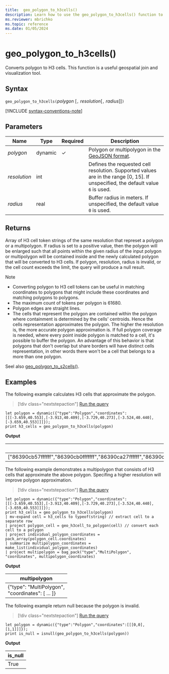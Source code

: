 ```yaml
---
title:  geo_polygon_to_h3cells()
description: Learn how to use the geo_polygon_to_h3cells() function to calculate H3 cells for a polygon
ms.reviewer: mbrichko
ms.topic: reference
ms.date: 01/05/2024
---
```

# geo_polygon_to_h3cells()

Converts polygon to H3 cells. This function is a useful geospatial join and visualization tool.

## Syntax

`geo_polygon_to_h3cells(`*polygon* [`,` *resolution*[`,` *radius*]]`)`

[!INCLUDE [syntax-conventions-note](../../includes/syntax-conventions-note.md)]

## Parameters

|Name|Type|Required|Description|
|--|--|--|--|
| *polygon* | dynamic | &check; | Polygon or multipolygon in the [GeoJSON format](https://tools.ietf.org/html/rfc7946).|
| *resolution* | int | | Defines the requested cell resolution. Supported values are in the range [0, 15]. If unspecified, the default value `6` is used.|
| *radius* | real | | Buffer radius in meters. If unspecified, the default value `0` is used.|

## Returns

Array of H3 cell token strings of the same resolution that represet a polygon or a multipolygon. If radius is set to a positive value, then the polygon will be enlarged such that all points within the given radius of the input polygon or multipolygon will be contained inside and the newly calculated polygon that will be converted to H3 cells. If polygon, resolution, radius is invalid, or the cell count exceeds the limit, the query will produce a null result.

> [!NOTE]
>
> * Converting polygon to H3 cell tokens can be useful in matching coordinates to polygons that might include these coordinates and matching polygons to polygons.
> * The maximum count of tokens per polygon is 61680.
> * Polygon edges are straight lines.
> * The cells that represent the polygon are contained within the polygon where containment is determined by the cells' centroids. Hence the cells representation approximates the polygon. The higher the resolution is, the more accurate polygon approximation is. If full polygon coverage is needed, where every point inside polygon is matched to a cell, it's possible to buffer the polygon. An advantage of this behavior is that polygons that don't overlap but share borders will have distinct cells representation, in other words there won't be a cell that belongs to a more than one polygon.

Seel also [geo_polygon_to_s2cells()](geo-polygon-to-s2cells-function.md).

## Examples

The following example calculates H3 cells that approximate the polygon.

> [!div class="nextstepaction"]
> <a href="https://dataexplorer.azure.com/clusters/help/databases/Samples?query=H4sIAAAAAAAAA03O0QqDIBTG8fs9hZyrAhcudWFj77B7CQmTCkyjvJGxd99KL3b5Pz8OfNYEtHobR%2B%2FQEw3R9cusizeEuBpo4ZUIMGjvt2F2fTA7tFLKK63uXGBGKs5ph48WN3o0IyJ1U59eN9l5zU5nJPXff9d9ysdl3WYX0ESVNtbuvz2j8SqvU8GriZ5Q5FP5BX4H5by9AAAA" target="_blank">Run the query</a>
```kusto
let polygon = dynamic({"type":"Polygon","coordinates":[[[-3.659,40.553],[-3.913,40.409],[-3.729,40.273],[-3.524,40.440],[-3.659,40.553]]]});
print h3_cells = geo_polygon_to_h3cells(polygon)
```

**Output**

|h3_cells|
|---|
|["86390cb57ffffff","86390cb0fffffff","86390ca27ffffff","86390cb87ffffff","86390cb07ffffff","86390ca2fffffff","86390ca37ffffff","86390cb17ffffff","86390cb1fffffff","86390cb8fffffff","86390cba7ffffff","86390ca07ffffff","86390cbafffffff"]|

The following example demonstrates a multipolygon that consists of H3 cells that approximate the above polygon. Specifing a higher resolution will improve polygon approximation.

> [!div class="nextstepaction"]
> <a href="https://dataexplorer.azure.com/clusters/help/databases/Samples?query=H4sIAAAAAAAAA32Sy2rDMBBF9%2FmKQSsZnEdjuyEp%2FYRC9yGIqaw4amTJyEoa9%2FHvlWxjVGi7vLozZ%2B6IUcJBY1RXGQ2PUHYaa8npB3FdI8iOPA8WSQk3xpZSoxMt2e33%2B3m2uC%2B2ab5aFEV2SIPe3mVB56vtoDfr3l9vRr9Y572frwYd9R8OX8nDrLFSOzhljAulWp%2BnEoaN6Zgz7JT1Bh2fktkn1Ne5uDWoSwiWb5m6nYGwhDnS1nlulcByCeLmLHI3FPsKhFY0aP1WYM2b5zXWvAo%2B%2FQkbqSHIMD3kGE0adI%2FlRl%2BFdSCQnyL2WBdhpS7lVZYXVNNe0cf6QQ3yM0NrsaNxhEVUFdZuL3WNVr4LqC%2FKyd9ZNZ4FU7J19P%2BxSRQwxnnEC1YsRKLDQaTkKfjTVcCPs0j%2FDJN8A0ZsriFnAgAA" target="_blank">Run the query</a>
```kusto
let polygon = dynamic({"type":"Polygon","coordinates":[[[-3.659,40.553],[-3.913,40.409],[-3.729,40.273],[-3.524,40.440],[-3.659,40.553]]]});
print h3_cells = geo_polygon_to_h3cells(polygon)
| mv-expand cell = h3_cells to typeof(string) // extract cell to a separate row
| project polygon_cell = geo_h3cell_to_polygon(cell) // convert each cell to a polygon
| project individual_polygon_coordinates = pack_array(polygon_cell.coordinates)
| summarize multipolygon_coordinates = make_list(individual_polygon_coordinates)
| project multipolygon = bag_pack("type","MultiPolygon", "coordinates", multipolygon_coordinates)
```

**Output**

|multipolygon|
|---|
|{"type": "MultiPolygon",<br>  "coordinates": [ ... ]}|

The following example return null because the polygon is invalid.

> [!div class="nextstepaction"]
> <a href="https://dataexplorer.azure.com/clusters/help/databases/Samples?query=H4sIAAAAAAAAAy2MMQrDMAwA977CaLLBQ0K3lP6huzEmOCIVqJaJ1cGU%2Fr0JzXbcwTGqqcJ9lWLuZullflG2H9BeESZ4%2FBN4yCLbQmVWbDCFEAY%2FRB9GP8YYv%2B52qRsVNdRSeTPvK2oH2BUlnf%2Bkkp7XjMzNnsq5HxKUVsiAAAAA" target="_blank">Run the query</a>
```kusto
let polygon = dynamic({"type":"Polygon","coordinates":[[[0,0],[1,1]]]});
print is_null = isnull(geo_polygon_to_h3cells(polygon))
```

**Output**

|is_null|
|---|
|True|
